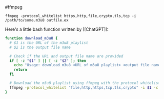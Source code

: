 #ffmpeg

`ffmpeg -protocol_whitelist https,http,file,crypto,tls,tcp -i /path/to/some.m3u8 outfile.ex`

Here's a little bash function written by [[ChatGPT]]:
```bash
function download_m3u8 {
  # $1 is the URL of the m3u8 playlist
  # $2 is the output file name

  # Check if the URL and output file name are provided
  if [ -z "$1" ] || [ -z "$2" ]; then
    echo "Usage: download_m3u8 <URL of m3u8 playlist> <output file name>"
    return
  fi

  # Download the m3u8 playlist using ffmpeg with the protocol whitelist flag
  ffmpeg -protocol_whitelist "file,http,https,tcp,tls,crypto" -i $1 -c copy -bsf:a aac_adtstoasc $2
}
```

